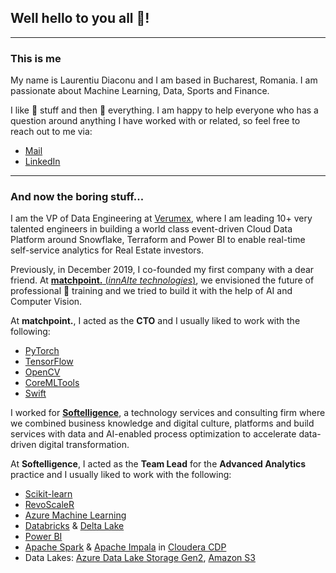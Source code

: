 ## Well hello to you all :wave:!
---
### This is me
My name is Laurentiu Diaconu and I am based in Bucharest, Romania. I am passionate about Machine Learning, Data, Sports and Finance.

I like :hammer: stuff and then :wrench: everything. I am happy to help everyone who has a question around anything I have worked with or related, so feel free to reach out to me via:

- [Mail](dlorentsen1@gmail.com)
- [LinkedIn](https://www.linkedin.com/in/laurentiudiaconu/)
---
### And now the boring stuff...

I am the VP of Data Engineering at [Verumex](https://engineering.verumex.com/), where I am leading 10+ very talented engineers in building a world class event-driven Cloud Data Platform around Snowflake, Terraform and Power BI to enable real-time self-service analytics for Real Estate investors.

Previously, in December 2019, I co-founded my first company with a dear friend. At [**matchpoint.** (*innAIte technologies*)](https://matchpoint.innaite.tech/), we envisioned the future of professional :tennis: training and we tried to build it with the help of AI and Computer Vision.

At **matchpoint.**, I acted as the **CTO** and I usually liked to work with the following:

- [PyTorch](https://github.com/pytorch/pytorch)
- [TensorFlow](https://www.tensorflow.org/)
- [OpenCV](https://opencv.org/)
- [CoreMLTools](https://github.com/apple/coremltools)
- [Swift](https://developer.apple.com/swift/)

I worked for [**Softelligence**](https://www.softelligence.net/), a technology services and consulting firm where we combined business knowledge and digital culture, platforms and build services with data and AI-enabled process optimization to accelerate data-driven digital transformation.

At **Softelligence**, I acted as the **Team Lead** for the **Advanced Analytics** practice and I usually liked to work with the following:

- [Scikit-learn](https://scikit-learn.org/)
- [RevoScaleR](https://docs.microsoft.com/en-us/machine-learning-server/r-reference/revoscaler/revoscaler)
- [Azure Machine Learning](https://azure.microsoft.com/en-us/services/machine-learning/)
- [Databricks](https://databricks.com/) & [Delta Lake](https://delta.io/)
- [Power BI](https://powerbi.microsoft.com/en-us/)
- [Apache Spark](https://spark.apache.org/) & [Apache Impala](https://impala.apache.org/) in [Cloudera CDP](https://www.cloudera.com/products/cloudera-data-platform.html)
- Data Lakes: [Azure Data Lake Storage Gen2](https://docs.microsoft.com/en-us/azure/storage/blobs/data-lake-storage-introduction), [Amazon S3](https://aws.amazon.com/s3/)
